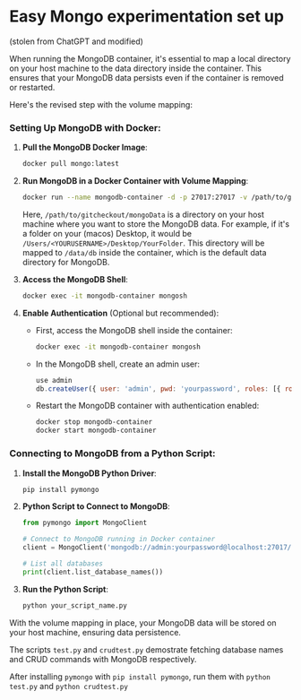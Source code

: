 # Easy Mongo experimentation set up

(stolen from ChatGPT and modified)

When running the MongoDB container, it's essential to map a local directory on your host machine to the data directory inside the container. This ensures that your MongoDB data persists even if the container is removed or restarted.

Here's the revised step with the volume mapping:

### Setting Up MongoDB with Docker:

1. **Pull the MongoDB Docker Image**:
   ```bash
   docker pull mongo:latest
   ```

2. **Run MongoDB in a Docker Container with Volume Mapping**:
   ```bash
   docker run --name mongodb-container -d -p 27017:27017 -v /path/to/gitcheckout/mongoData:/data/db mongo:latest
   ```
   Here, `/path/to/gitcheckout/mongoData` is a directory on your host machine where you want to store the MongoDB data. For example, if it's a folder on your (macos) Desktop, it would be `/Users/<YOURUSERNAME>/Desktop/YourFolder`. This directory will be mapped to `/data/db` inside the container, which is the default data directory for MongoDB.

3. **Access the MongoDB Shell**:
   ```bash
   docker exec -it mongodb-container mongosh
   ```

4. **Enable Authentication** (Optional but recommended):
   - First, access the MongoDB shell inside the container:
     ```bash
     docker exec -it mongodb-container mongosh
     ```
   - In the MongoDB shell, create an admin user:
     ```javascript
     use admin
     db.createUser({ user: 'admin', pwd: 'yourpassword', roles: [{ role: 'userAdminAnyDatabase', db: 'admin' }] })
     ```
   - Restart the MongoDB container with authentication enabled:
     ```bash
     docker stop mongodb-container
     docker start mongodb-container
     ```

### Connecting to MongoDB from a Python Script:

1. **Install the MongoDB Python Driver**:
   ```bash
   pip install pymongo
   ```

2. **Python Script to Connect to MongoDB**:
   ```python
   from pymongo import MongoClient

   # Connect to MongoDB running in Docker container
   client = MongoClient('mongodb://admin:yourpassword@localhost:27017/')

   # List all databases
   print(client.list_database_names())
   ```

3. **Run the Python Script**:
   ```bash
   python your_script_name.py
   ```

With the volume mapping in place, your MongoDB data will be stored on your host machine, ensuring data persistence.


The scripts `test.py` and `crudtest.py` demostrate fetching database names and CRUD commands with MongoDB respectively.

After installing `pymongo` with `pip install pymongo`, run them with `python test.py` and `python crudtest.py`
